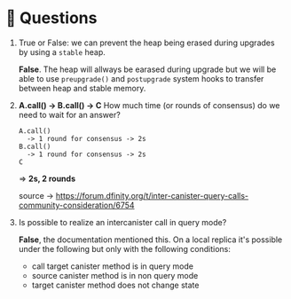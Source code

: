 # 🙋 Questions

1. True or False: we can prevent the heap being erased during upgrades by using a `stable` heap.

    **False**. The heap will allways be earased during upgrade but we will be able to use `preupgrade()` and `postupgrade` system hooks to transfer between heap and stable memory.

2. **A.call() -> B.call() -> C** How much time (or rounds of consensus) do we need to wait for an answer?

    ```text
    A.call() 
      -> 1 round for consensus -> 2s
    B.call() 
      -> 1 round for consensus -> 2s
    C
    ```

    => **2s, 2 rounds**

    source -> https://forum.dfinity.org/t/inter-canister-query-calls-community-consideration/6754

3. Is possible to realize an intercanister call in query mode?

    **False**, the documentation mentioned this. On a local replica it's possible under the following but only with the following conditions:

    - call target canister method is in query mode
    - source canister method is in non query mode
    - target canister method does not change state